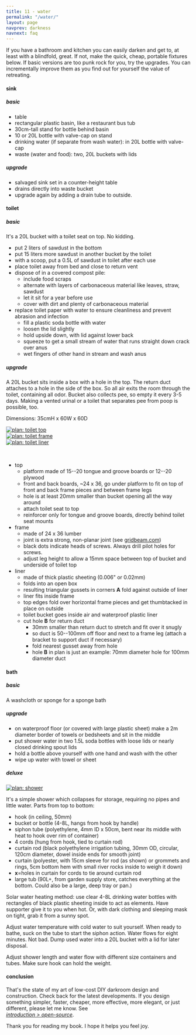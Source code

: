 ```yaml
---
title: 11 - water
permalink: "/water/"
layout: page
navprev: darkness
navnext: faq
---
```




If you have a bathroom and kitchen you can easily darken and get to, at least with a blindfold, great. If not, make the quick, cheap, portable fixtures below. If basic versions are too punk rock for you, try the upgrades. You can incrementally improve them as you find out for yourself the value of retreating.

#### sink

##### basic

- table
- rectangular plastic basin, like a restaurant bus tub
- 30cm-tall stand for bottle behind basin
- 10 or 20L bottle with valve-cap on stand
- drinking water (if separate from wash water): in 20L bottle with valve-cap
- waste (water and food): two, 20L buckets with lids

##### upgrade

- salvaged sink set in a counter-height table
- drains directly into waste bucket
- upgrade again by adding a drain tube to outside. 

#### toilet

##### basic

It's a 20L bucket with a toilet seat on top. No kidding.
    
- put 2 liters of sawdust in the bottom
- put 15 liters more sawdust in another bucket by the toilet
- with a scoop, put a 0.5L of sawdust in toilet after each use
- place toilet away from bed and close to return vent
- dispose of in a covered compost pile:
    - include food scraps 
    - alternate with layers of carbonaceous material like leaves, straw, sawdust
    - let it sit for a year before use
    - cover with dirt and plenty of carbonaceous material
- replace toilet paper with water to ensure cleanliness and prevent abrasion and infection
    - fill a plastic soda bottle with water
    - loosen the lid slightly
    - hold upside down, with lid against lower back
    - squeeze to get a small stream of water that runs straight down crack over anus
    - wet fingers of other hand  in stream and wash anus

##### upgrade

A 20L bucket sits inside a box with a hole in the top. The return duct attaches to a hole in the side of the box. So all air exits the room through the toilet, containing all odor. Bucket also collects pee, so empty it every 3-5 days. Making a vented urinal or a toilet that separates pee from poop is possible, too. 

Dimensions: 35cmH x 60W x 60D

[![plan: toilet top](/img/plan/image/toilet-top.png)](/img/plan/toilet-top.pdf)  
[![plan: toilet frame](/img/plan/image/toilet-frame.png)](/img/plan/toilet-frame.pdf)  
[![plan: toilet liner](/img/plan/image/toilet-liner.png)](/img/plan/toilet-liner.pdf)  

&nbsp;

- top
    - platform made of 15--20 tongue and groove boards or 12--20 plywood
    - front and back boards, ~24 x 36, go under platform to fit on top of front and back frame pieces and between frame legs
    - hole is at least 20mm smaller than bucket opening all the way around 
    - attach toilet seat to top 
    - reinforcer only for tongue and groove boards, directly behind toilet seat mounts
- frame
    - made of 24 x 36 lumber
    - joint is extra strong, non-planar joint (see [gridbeam.com](http://gridbeam.com))
    - black dots indicate heads of screws. Always drill pilot holes for screws.
    - adjust leg height to allow a 15mm space between top of bucket and underside of toilet top
- liner
    - made of thick plastic sheeting (0.006" or 0.02mm)
    - folds into an open box
    - resulting triangular gussets in corners **A** fold against outside of liner
    - liner fits inside frame
    - top edges fold over horizontal frame pieces and get thumbtacked in place on outside
    - toilet bucket goes inside air and waterproof plastic liner
    - cut hole **B** for return duct 
        - 30mm smaller than return duct to stretch and fit over it snugly
        - so duct is 50--100mm off floor and next to a frame leg (attach a bracket to support duct if necessary) 
        - fold nearest gusset away from hole
        - hole **B** in plan is just an example: 70mm diameter hole for 100mm diameter duct

#### bath

##### basic

A washcloth or sponge for a sponge bath

##### upgrade

- on waterproof floor (or covered with large plastic sheet) make a 2m diameter border of towels or bedsheets and sit in the middle 
- put shower water in two 1.5L soda bottles with loose lids or nearly closed drinking spout lids
- hold a bottle above yourself with one hand and wash with the other
- wipe up water with towel or sheet

##### deluxe

[![plan: shower](/img/plan/image/shower.png)](/img/plan/shower.pdf)

It's a simple shower which collapses for storage, requiring no pipes and little water. Parts from top to bottom:

- hook (in ceiling, 50mm)
- bucket or bottle (4-8L, hangs from hook by handle)
- siphon tube (polyethylene, 4mm ID x 50cm, bent near its middle with heat to hook over rim of container)
- 4 cords (hung from hook, tied to curtain rod)
- curtain rod (black polyethylene irrigation tubing, 30mm OD, circular, 120cm diameter, dowel inside ends for smooth joint)
- curtain (polyester, with 15cm sleeve for rod (as shown) or grommets and rings, 5cm bottom hem with small river rocks inside to weigh it down)
- **x**=holes in curtain for cords to tie around curtain rod
- large tub (90L+, from garden supply store, catches everything at the bottom. Could also be a large, deep tray or pan.)

Solar water heating method: use clear 4-8L drinking water bottles with rectangles of black plastic sheeting inside to act as elements. Have supporter give it to you when hot. Or, with dark clothing and sleeping mask on tight, grab it from a sunny spot.

Adjust water temperature with cold water to suit yourself. When ready to bathe, suck on the tube to start the siphon action. Water flows for eight minutes. Not bad. Dump used water into a 20L bucket with a lid for later disposal.

Adjust shower length and water flow with different size containers and tubes. Make sure hook can hold the weight.

#### conclusion

That's the state of my art of low-cost DIY darkroom design and construction. Check back for the latest developments. If you design something simpler, faster, cheaper, more effective, more elegant, or just different, please let me know. See  
[*introduction > open-source*](/introduction#open-source).

Thank you for reading my book. I hope it helps you feel joy.




